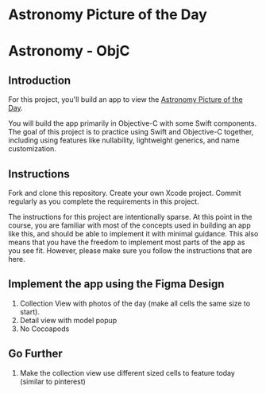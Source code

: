 # Astronomy Picture of the Day


# Astronomy - ObjC

## Introduction

For this project, you'll build an app to view the [Astronomy Picture of the Day](https://apod.nasa.gov/apod/astropix.html).

You will build the app primarily in Objective-C with some Swift components. The goal of this project is to practice using Swift and Objective-C together, including using features like nullability, lightweight generics, and name customization.

## Instructions

Fork and clone this repository. Create your own Xcode project. Commit regularly as you complete the requirements in this project.

The instructions for this project are intentionally sparse. At this point in the course, you are familiar with most of the concepts used in building an app like this, and should be able to implement it with minimal guidance. This also means that you have the freedom to implement most parts of the app as you see fit. However, please make sure you follow the instructions that are here.

## Implement the app using the Figma Design

1. Collection View with photos of the day (make all cells the same size to start).
2. Detail view with model popup
3. No Cocoapods

## Go Further

1. Make the collection view use different sized cells to feature today (similar to pinterest)
